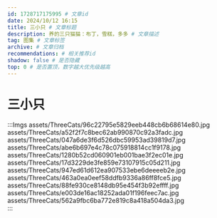 ```yaml
---
id: 1728717175995 # 文章id
date: 2024/10/12 16:15
title: 三小只 # 文章标题
description: 养的三只猫猫：布丁，雪糕，多多 # 文章描述
tag: 图集 # 文章标签
archive: # 文章归档
recommendations: # 相关推荐id
shadow: false # 是否隐藏
top: 0 # 是否置顶，数字越大优先级越高
---
```


# 三小只

:::Imgs assets/ThreeCats/96c22795e5829eeb448cb6b68614e80.jpg  
assets/ThreeCats/a52f2f7c8bec62ab990870c92a3fadc.jpg  
assets/ThreeCats/047a6de3f6d526dbc59953ad39819d7.jpg  
assets/ThreeCats/abe6b697e4c78c075918814cc1f9178.jpg  
assets/ThreeCats/1280b52cd060901eb001bae3f2ec01e.jpg  
assets/ThreeCats/17d3229de3fe859e73107915c05d211.jpg  
assets/ThreeCats/947ed61d612ea907533ebe6deeeeb2e.jpg  
assets/ThreeCats/463a0ea0eef58ddfb9336a86ff8fce5.jpg  
assets/ThreeCats/88fe930ce8148db95e454f3b92effff.jpg  
assets/ThreeCats/e003de16ac18252ada01f196feec7ac.jpg  
assets/ThreeCats/562a9fbc6ba772e819c8a418a504da3.jpg  
:::
